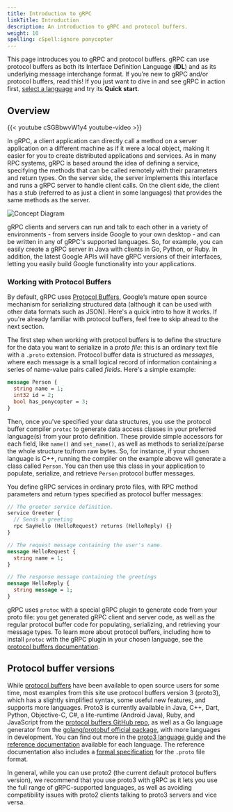 ```yaml
---
title: Introduction to gRPC
linkTitle: Introduction
description: An introduction to gRPC and protocol buffers.
weight: 10
spelling: cSpell:ignore ponycopter
---
```


This page introduces you to gRPC and protocol buffers. gRPC can use
protocol buffers as both its Interface Definition Language (**IDL**) and as its underlying message
interchange format. If you’re new to gRPC and/or protocol buffers, read this!
If you just want to dive in and see gRPC in action first,
[select a language](/docs/languages/) and try its **Quick start**.

## Overview

{{< youtube cSGBbwvW1y4 youtube-video >}}

In gRPC, a client application can directly call a method on a server application
on a different machine as if it were a local object, making it easier for you to
create distributed applications and services. As in many RPC systems, gRPC is
based around the idea of defining a service, specifying the methods that can be
called remotely with their parameters and return types. On the server side, the
server implements this interface and runs a gRPC server to handle client calls.
On the client side, the client has a stub (referred to as just a client in some
languages) that provides the same methods as the server.

![Concept Diagram](/img/landing-2.svg)

gRPC clients and servers can run and talk to each other in a variety of
environments - from servers inside Google to your own desktop - and can be
written in any of gRPC's supported languages. So, for example, you can easily
create a gRPC server in Java with clients in Go, Python, or Ruby. In addition,
the latest Google APIs will have gRPC versions of their interfaces, letting you
easily build Google functionality into your applications.

### Working with Protocol Buffers

By default, gRPC uses [Protocol Buffers][], Google’s
mature open source mechanism for serializing structured data (although it
can be used with other data formats such as JSON). Here's a quick intro to how
it works. If you're already familiar with protocol buffers, feel free to skip
ahead to the next section.

The first step when working with protocol buffers is to define the structure
for the data you want to serialize in a *proto file*: this is an ordinary text
file with a `.proto` extension. Protocol buffer data is structured as
*messages*, where each message is a small logical record of information
containing a series of name-value pairs called *fields*. Here's a simple
example:

```proto
message Person {
  string name = 1;
  int32 id = 2;
  bool has_ponycopter = 3;
}
```

Then, once you've specified your data structures, you use the protocol buffer
compiler `protoc` to generate data access classes in your preferred language(s)
from your proto definition. These provide simple accessors for each field,
like `name()` and `set_name()`, as well as methods to serialize/parse
the whole structure to/from raw bytes. So, for instance, if your chosen
language is C++, running the compiler on the example above will generate a
class called `Person`. You can then use this class in your application to
populate, serialize, and retrieve `Person` protocol buffer messages.

You define gRPC services
in ordinary proto files, with RPC method parameters and return types specified as
protocol buffer messages:

```proto
// The greeter service definition.
service Greeter {
  // Sends a greeting
  rpc SayHello (HelloRequest) returns (HelloReply) {}
}

// The request message containing the user's name.
message HelloRequest {
  string name = 1;
}

// The response message containing the greetings
message HelloReply {
  string message = 1;
}
```

gRPC uses `protoc` with a special gRPC plugin to
generate code from your proto file: you get
generated gRPC client and server code, as well as the regular protocol buffer
code for populating, serializing, and retrieving your message types. To learn more about protocol buffers, including how to install `protoc` with the
gRPC plugin in your chosen language, see the [protocol buffers documentation][protocol buffers].

## Protocol buffer versions

While [protocol buffers][] have been available to open source users for some time,
most examples from this site use protocol buffers version 3 (proto3), which has
a slightly simplified syntax, some useful new features, and supports more
languages. Proto3 is currently available in Java, C++, Dart, Python,
Objective-C, C#, a lite-runtime (Android Java), Ruby, and JavaScript from the
[protocol buffers GitHub repo][], as well as a Go language generator from the
[golang/protobuf official package][], with more languages in development. You can
find out more in the [proto3 language guide][] and the [reference
documentation][] available for each language. The reference documentation also
includes a [formal specification][] for the `.proto` file format.

In general, while you can use proto2 (the current default protocol buffers
version), we recommend that you use proto3 with gRPC as it lets you use the
full range of gRPC-supported languages, as well as avoiding compatibility
issues with proto2 clients talking to proto3 servers and vice versa.

[formal specification]: https://protobuf.dev/reference/protobuf/proto3-spec
[golang/protobuf official package]: https://pkg.go.dev/google.golang.org/protobuf
[proto3 language guide]: https://protobuf.dev/programming-guides/proto3
[protocol buffers GitHub repo]: https://github.com/google/protobuf/releases
[protocol buffers]: https://protobuf.dev/overview
[reference documentation]: https://protobuf.dev/reference
